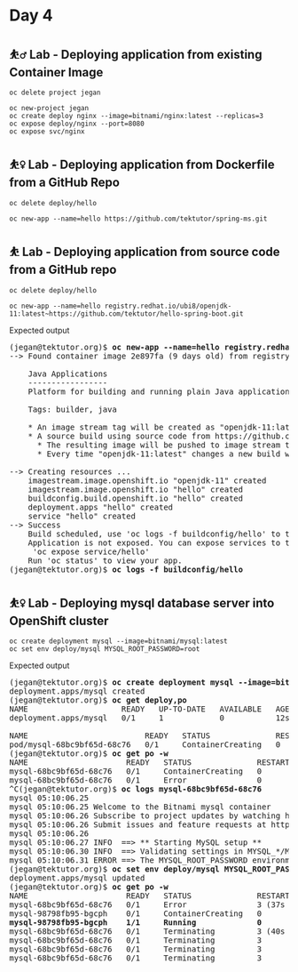 # Day 4

## ⛹️‍♂️ Lab - Deploying application from existing Container Image
```
oc delete project jegan

oc new-project jegan
oc create deploy nginx --image=bitnami/nginx:latest --replicas=3
oc expose deploy/nginx --port=8080
oc expose svc/nginx
```

## ⛹️‍♀️ Lab - Deploying application from Dockerfile from a GitHub Repo
```
oc delete deploy/hello

oc new-app --name=hello https://github.com/tektutor/spring-ms.git
```


## ⛹️ Lab - Deploying application from source code from a GitHub repo
```
oc delete deploy/hello

oc new-app --name=hello registry.redhat.io/ubi8/openjdk-11:latest~https://github.com/tektutor/hello-spring-boot.git
```

Expected output
<pre>
(jegan@tektutor.org)$ <b>oc new-app --name=hello registry.redhat.io/ubi8/openjdk-11:latest~https://github.com/tektutor/hello-spring-boot.git</b>
--> Found container image 2e897fa (9 days old) from registry.redhat.io for "registry.redhat.io/ubi8/openjdk-11:latest"

    Java Applications 
    ----------------- 
    Platform for building and running plain Java applications (fat-jar and flat classpath)

    Tags: builder, java

    * An image stream tag will be created as "openjdk-11:latest" that will track the source image
    * A source build using source code from https://github.com/tektutor/hello-spring-boot.git will be created
      * The resulting image will be pushed to image stream tag "hello:latest"
      * Every time "openjdk-11:latest" changes a new build will be triggered

--> Creating resources ...
    imagestream.image.openshift.io "openjdk-11" created
    imagestream.image.openshift.io "hello" created
    buildconfig.build.openshift.io "hello" created
    deployment.apps "hello" created
    service "hello" created
--> Success
    Build scheduled, use 'oc logs -f buildconfig/hello' to track its progress.
    Application is not exposed. You can expose services to the outside world by executing one or more of the commands below:
     'oc expose service/hello' 
    Run 'oc status' to view your app.
(jegan@tektutor.org)$ <b>oc logs -f buildconfig/hello</b>
</pre>

## ⛹️‍♀️ Lab - Deploying mysql database server into OpenShift cluster
```
oc create deployment mysql --image=bitnami/mysql:latest
oc set env deploy/mysql MYSQL_ROOT_PASSWORD=root
```

Expected output
<pre>
(jegan@tektutor.org)$ <b>oc create deployment mysql --image=bitnami/mysql:latest</b>
deployment.apps/mysql created
(jegan@tektutor.org)$ <b>oc get deploy,po</b>
NAME                    READY   UP-TO-DATE   AVAILABLE   AGE
deployment.apps/mysql   0/1     1            0           12s

NAME                         READY   STATUS              RESTARTS   AGE
pod/mysql-68bc9bf65d-68c76   0/1     ContainerCreating   0          12s
(jegan@tektutor.org)$ <b>oc get po -w</b>
NAME                     READY   STATUS              RESTARTS   AGE
mysql-68bc9bf65d-68c76   0/1     ContainerCreating   0          20s
mysql-68bc9bf65d-68c76   0/1     Error               0          27s
^C(jegan@tektutor.org)$ <b>oc logs mysql-68bc9bf65d-68c76</b>
mysql 05:10:06.25 
mysql 05:10:06.25 Welcome to the Bitnami mysql container
mysql 05:10:06.26 Subscribe to project updates by watching https://github.com/bitnami/containers
mysql 05:10:06.26 Submit issues and feature requests at https://github.com/bitnami/containers/issues
mysql 05:10:06.26 
mysql 05:10:06.27 INFO  ==> ** Starting MySQL setup **
mysql 05:10:06.30 INFO  ==> Validating settings in MYSQL_*/MARIADB_* env vars
mysql 05:10:06.31 ERROR ==> The MYSQL_ROOT_PASSWORD environment variable is empty or not set. Set the environment variable ALLOW_EMPTY_PASSWORD=yes to allow the container to be started with blank passwords. This is recommended only for development.
(jegan@tektutor.org)$ <b>oc set env deploy/mysql MYSQL_ROOT_PASSWORD=root</b>
deployment.apps/mysql updated
(jegan@tektutor.org)$ <b>oc get po -w</b>
NAME                     READY   STATUS              RESTARTS      AGE
mysql-68bc9bf65d-68c76   0/1     Error               3 (37s ago)   89s
mysql-98798fb95-bgcph    0/1     ContainerCreating   0             3s
<b>mysql-98798fb95-bgcph    1/1     Running             0             6s</b>
mysql-68bc9bf65d-68c76   0/1     Terminating         3 (40s ago)   92s
mysql-68bc9bf65d-68c76   0/1     Terminating         3             92s
mysql-68bc9bf65d-68c76   0/1     Terminating         3             93s
mysql-68bc9bf65d-68c76   0/1     Terminating         3             93s
</pre>
